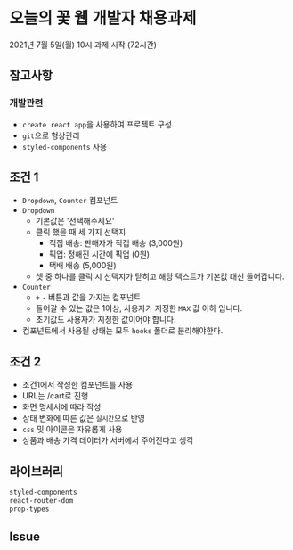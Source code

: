 # 오늘의 꽃 웹 개발자 채용과제

2021년 7월 5일(월) 10시 과제 시작 (72시간)

## 참고사항
### 개발관련
- `create react app`을 사용하여 프로젝트 구성
- `git`으로 형상관리
- `styled-components` 사용

## 조건 1
- `Dropdown`, `Counter`  컴포넌트
- `Dropdown`
  - 기본값은 '선택해주세요'
  - 클릭 했을 때 세 가지 선택지
    -  직접 배송: 판매자가 직접 배송 (3,000원)
    -  픽업: 정해진 시간에 픽업 (0원)
    -  택배 배송 (5,000원)
  -  셋 중 하나를 클릭 시 선택지가 닫히고 해당 텍스트가 기본값 대신 들어갑니다.
- `Counter`
  - `+` `-` 버튼과 값을 가지는 컴포넌트
  - 들어갈 수 있는 값은 1이상, 사용자가 지정한 `MAX` 값 이하 입니다.
  - 초기값도 사용자가 지정한 값이어야 합니다.
- 컴포넌트에서 사용될 상태는 모두 `hooks` 폴더로 분리해야한다.

## 조건 2
- 조건1에서 작성한 컴포넌트를 사용
- URL는 /cart로 진행
- 화면 명세서에 따라 작성
- 상태 변화에 따른 값은 `실시간`으로 반영
- `css` 및 아이콘은 자유롭게 사용
- 상품과 배송 가격 데이터가 서버에서 주어진다고 생각

## 라이브러리
``` bash
styled-components
react-router-dom
prop-types
```

## Issue

